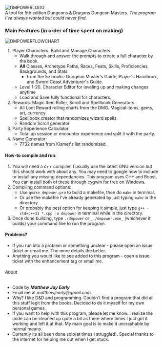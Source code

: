 ![DMPOWERLOGO](https://i.imgur.com/AIfDZLy.png)  
A tool for 5th edition Dungeons & Dragons Dungeon Masters.
_The program I've always wanted but could never find._


### Main Features (in order of time spent on making)

![DMPOWERFLOWCHART](https://i.imgur.com/Hg2LDHg.png)  

1. Player Characters. Build and Manage Characters.  
    * Walk through and answer the prompts to create a full character by the book.  
    * **All** Classes, Archetype Paths, Races, Feats, Skills, Proficiencies, Backgrounds, and Stats  
        * from the 5e books: Dungeon Master's Guide, Player's Handbook, and Sword Coast Adventurer's Guide.  
    * Level 1-20. Character Editor for leveling up and making changes anytime  
    * Load and Save fully functional for characters.  
2. Rewards. Magic Item Roller, Scroll and Spellbook Generators.  
    * All Loot Reward rolling charts from the DMG. Magical items, gems, art, currency.  
    * Spellbook creator that randomizes wizard spells.  
    * Random Scroll generator.  
3. Party Experience Calculator  
	* Total up session or encounter experience and split it with the party.  
4. Name Generator: 
    * 7732 names from Kismet's list randomized.  


#### How-to compile and run:

1. You will need a c++ compiler. I usually use the latest GNU version but this should work with about any. You may need to google how to include or install any missing dependancies. This program uses C++ and Boost. You can install both of these through cygwin for free on Windows.
2. Compiling command options:  
    * Use ```qmake dmpower.pro``` to build a makefile, then do ```make``` in terminal.  
    * Or use the makefile I've already generated by just typing ```make``` in the directory.   
    * Or probably the best option for keeping it simple, just type ```g++ -std=c++11 *.cpp -o dmpower``` in terminal while in the directory.  
3. Once done building, type ```./dmpower``` or ```_./dmpower.exe_``` (whichever it builds) your command line to run the program.


#### Problems?

* If you run into a problem or something unclear - please open an issue ticket or email me. The more details the better.
* Anything you would like to see added to this program - open a issue ticket with the enhancement tag or email me.


###### About

* Code by 
**_Matthew Jay Early_** 
* Email me at 
_matthewjearly@gmail.com_
* Why? I like D&D and programming. Couldn't find a program that did all this stuff legit from the books. Decided to do it myself for my own personal games.
* If you want to help with this program, please let me know. I realize the code can be cleaned up quite a bit as there where times I just got it working and left it at that. My main goal is to make it uncrashable by normal means.  
* Currently its all been done solo(at times I struggled). Special thanks to the internet for helping me out when I get stuck.
